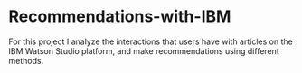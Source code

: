 # Recommendations-with-IBM
For this project I analyze the interactions that users have with articles on the IBM Watson Studio platform, and make recommendations using different methods.
